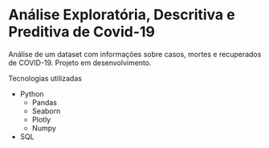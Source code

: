 # Análise Exploratória, Descritiva e Preditiva de Covid-19

Análise de um dataset com informações sobre casos, mortes e recuperados de COVID-19. Projeto em desenvolvimento.

Tecnologias utilizadas

- Python
     - Pandas
     - Seaborn
     - Plotly
     - Numpy
- SQL
